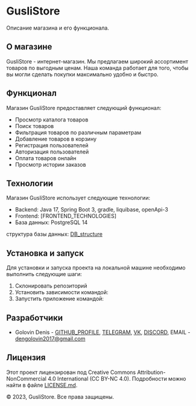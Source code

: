 # GusliStore

Описание магазина и его функционала.

## О магазине

GusliStore - интернет-магазин. Мы предлагаем широкий ассортимент товаров по выгодным ценам. Наша команда работает для того, чтобы вы могли сделать покупки максимально удобно и быстро.

## Функционал

Магазин GusliStore предоставляет следующий функционал:

* Просмотр каталога товаров
* Поиск товаров
* Фильтрация товаров по различным параметрам
* Добавление товаров в корзину
* Регистрация пользователей
* Авторизация пользователей
* Оплата товаров онлайн
* Просмотр истории заказов

## Технологии

Магазин GusliStore использует следующие технологии:

* Backend: Java 17, Spring Boot 3,  gradle, liquibase, openApi-3
* Frontend: [FRONTEND_TECHNOLOGIES]
* База данных: PostgreSQL 14

структура базы данных: [DB_structure](./docs/db/uml_DB_black.png)

## Установка и запуск

Для установки и запуска проекта на локальной машине необходимо выполнить следующие шаги:

1. Склонировать репозиторий
2. Установить зависимости командой:
3. Запустить приложение командой:

## Разработчики

* Golovin Denis - [GITHUB_PROFILE](https://github.com/Deonniss), [TELEGRAM](https://t.me/vakalst),  [VK](https://vk.com/santa_v_shortax), [DISCORD](DeniCKA_sssss#3563),  EMAIL - dengolovin2017@gmail.com

## Лицензия

Этот проект лицензирован под Creative Commons Attribution-NonCommercial 4.0 International (CC BY-NC 4.0). Подробности можно найти в файле [LICENSE.md](./LICENSE.md).

© 2023, GusliStore. Все права защищены.